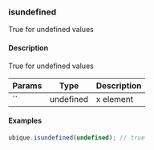 ### isundefined
True for undefined values


#### Description

True for undefined values


|Params|Type|Description
|---------|----|-----------
|`` | undefined | x element


#### Examples

```js
ubique.isundefined(undefined); // true
```

